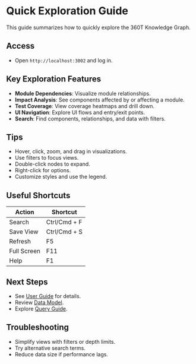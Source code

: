 # Quick Exploration Guide

This guide summarizes how to quickly explore the 360T Knowledge Graph.

## Access

- Open `http://localhost:3002` and log in.

## Key Exploration Features

- **Module Dependencies**: Visualize module relationships.
- **Impact Analysis**: See components affected by or affecting a module.
- **Test Coverage**: View coverage heatmaps and drill down.
- **UI Navigation**: Explore UI flows and entry/exit points.
- **Search**: Find components, relationships, and data with filters.

## Tips

- Hover, click, zoom, and drag in visualizations.
- Use filters to focus views.
- Double-click nodes to expand.
- Right-click for options.
- Customize styles and use the legend.

## Useful Shortcuts

| Action            | Shortcut        |
|-------------------|-----------------|
| Search            | Ctrl/Cmd + F    |
| Save View         | Ctrl/Cmd + S    |
| Refresh           | F5              |
| Full Screen       | F11             |
| Help              | F1              |

## Next Steps

- See [User Guide](./user-guide.md) for details.
- Review [Data Model](./data-model.md).
- Explore [Query Guide](./query-guide.md).

## Troubleshooting

- Simplify views with filters or depth limits.
- Try alternative search terms.
- Reduce data size if performance lags.
